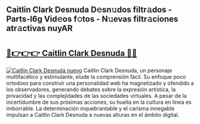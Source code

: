 ## Caitlin Clark Desnuda D𝚎sn𝚞dos filtr𝚊dos - Parts-l6g Vid𝚎os f𝚘tos - N𝚞evas filtr𝚊ciones atr𝚊ctivas nuyAR

# <h2><a href="http://mb1r05o.tromn.icu/?c=Caitlin+Clark+Desnuda">🔗👉👉👉 Caitlin Clark Desnuda 🔗🔗</a></h2>

[![Caitlin Clark Desnuda nuevo](https://i.imgur.com/pEAQMta.gif)](http://mb1r05o.tromn.icu/?c=Caitlin+Clark+Desnuda)
Caitlin Clark Desnuda, un personaje multifacético y estimulante, elude la comprensión fácil. Su enfoque poco ortodoxo para construir una personalidad web ha magnetizado y ofendido a los observadores, generando debates sobre la expresión artística, la privacidad y las complejidades de las sociedades virtuales. A pesar de la incertidumbre de sus próximas acciones, su huella en la cultura en línea es imborrable. La determinación inquebrantable y el carisma innegable impulsan a Caitlin Clark Desnuda a nuevas alturas en el ámbito digital.
